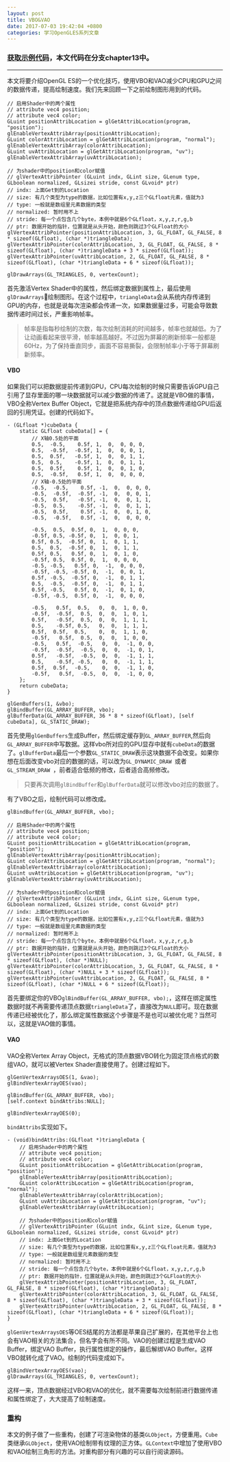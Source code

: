 ```yaml
---
layout: post
title: VBO&VAO
date: 2017-07-03 19:42:04 +0800
categories: 学习OpenGLES系列文章
---
```


### [获取示例代码](https://github.com/SquarePants1991/OpenGLESLearn)，本文代码在分支chapter13中。
***

本文将要介绍OpenGL ES的一个优化技巧，使用VBO和VAO减少CPU和GPU之间的数据传递，提高绘制速度。我们先来回顾一下之前绘制图形用到的代码。
```
// 启用Shader中的两个属性
// attribute vec4 position;
// attribute vec4 color;
GLuint positionAttribLocation = glGetAttribLocation(program, "position");
glEnableVertexAttribArray(positionAttribLocation);
GLuint colorAttribLocation = glGetAttribLocation(program, "normal");
glEnableVertexAttribArray(colorAttribLocation);
GLuint uvAttribLocation = glGetAttribLocation(program, "uv");
glEnableVertexAttribArray(uvAttribLocation);

// 为shader中的position和color赋值
// glVertexAttribPointer (GLuint indx, GLint size, GLenum type, GLboolean normalized, GLsizei stride, const GLvoid* ptr)
// indx: 上面Get到的Location
// size: 有几个类型为type的数据，比如位置有x,y,z三个GLfloat元素，值就为3
// type: 一般就是数组里元素数据的类型
// normalized: 暂时用不上
// stride: 每一个点包含几个byte，本例中就是6个GLfloat，x,y,z,r,g,b
// ptr: 数据开始的指针，位置就是从头开始，颜色则跳过3个GLFloat的大小
glVertexAttribPointer(positionAttribLocation, 3, GL_FLOAT, GL_FALSE, 8 * sizeof(GLfloat), (char *)triangleData);
glVertexAttribPointer(colorAttribLocation, 3, GL_FLOAT, GL_FALSE, 8 * sizeof(GLfloat), (char *)triangleData + 3 * sizeof(GLfloat));
glVertexAttribPointer(uvAttribLocation, 2, GL_FLOAT, GL_FALSE, 8 * sizeof(GLfloat), (char *)triangleData + 6 * sizeof(GLfloat));
```
```
glDrawArrays(GL_TRIANGLES, 0, vertexCount);
```
首先激活Vertex Shader中的属性，然后绑定数据到属性上，最后使用`glDrawArrays`绘制图形。在这个过程中，`triangleData`会从系统内存传递到GPU的内存，也就是说每次渲染都会传递一次，如果数据量过多，可能会导致数据传递时间过长，严重影响帧率。
> 帧率是指每秒绘制的次数，每次绘制消耗的时间越多，帧率也就越低。为了让动画看起来很平滑，帧率越高越好。不过因为屏幕的刷新频率一般都是60Hz，为了保持垂直同步，画面不容易撕裂，会限制帧率小于等于屏幕刷新频率。

#### VBO
如果我们可以把数据提前传递到GPU，CPU每次绘制的时候只需要告诉GPU自己引用了显存里面的哪一块数据就可以减少数据的传递了。这就是VBO做的事情，VBO全称Vertex Buffer Object，它就是把系统内存中的顶点数据传递给GPU后返回的引用凭证。创建的代码如下。
```
- (GLfloat *)cubeData {
    static GLfloat cubeData[] = {
        // X轴0.5处的平面
        0.5,  -0.5,    0.5f, 1,  0,  0, 0, 0,
        0.5,  -0.5f,  -0.5f, 1,  0,  0, 0, 1,
        0.5,  0.5f,   -0.5f, 1,  0,  0, 1, 1,
        0.5,  0.5,    -0.5f, 1,  0,  0, 1, 1,
        0.5,  0.5f,    0.5f, 1,  0,  0, 1, 0,
        0.5,  -0.5f,   0.5f, 1,  0,  0, 0, 0,
        // X轴-0.5处的平面
        -0.5,  -0.5,    0.5f, -1,  0,  0, 0, 0,
        -0.5,  -0.5f,  -0.5f, -1,  0,  0, 0, 1,
        -0.5,  0.5f,   -0.5f, -1,  0,  0, 1, 1,
        -0.5,  0.5,    -0.5f, -1,  0,  0, 1, 1,
        -0.5,  0.5f,    0.5f, -1,  0,  0, 1, 0,
        -0.5,  -0.5f,   0.5f, -1,  0,  0, 0, 0,
        
        -0.5,  0.5,  0.5f, 0,  1,  0, 0, 0,
        -0.5f, 0.5, -0.5f, 0,  1,  0, 0, 1,
        0.5f, 0.5,  -0.5f, 0,  1,  0, 1, 1,
        0.5,  0.5,  -0.5f, 0,  1,  0, 1, 1,
        0.5f, 0.5,   0.5f, 0,  1,  0, 1, 0,
        -0.5f, 0.5,  0.5f, 0,  1,  0, 0, 0,
        -0.5, -0.5,   0.5f, 0,  -1,  0, 0, 0,
        -0.5f, -0.5, -0.5f, 0,  -1,  0, 0, 1,
        0.5f, -0.5,  -0.5f, 0,  -1,  0, 1, 1,
        0.5,  -0.5,  -0.5f, 0,  -1,  0, 1, 1,
        0.5f, -0.5,   0.5f, 0,  -1,  0, 1, 0,
        -0.5f, -0.5,  0.5f, 0,  -1,  0, 0, 0,
        
        -0.5,   0.5f,  0.5,   0,  0,  1, 0, 0,
        -0.5f,  -0.5f,  0.5,  0,  0,  1, 0, 1,
        0.5f,   -0.5f,  0.5,  0,  0,  1, 1, 1,
        0.5,    -0.5f, 0.5,   0,  0,  1, 1, 1,
        0.5f,  0.5f,  0.5,    0,  0,  1, 1, 0,
        -0.5f,   0.5f,  0.5,  0,  0,  1, 0, 0,
        -0.5,   0.5f,  -0.5,   0,  0,  -1, 0, 0,
        -0.5f,  -0.5f,  -0.5,  0,  0,  -1, 0, 1,
        0.5f,   -0.5f,  -0.5,  0,  0,  -1, 1, 1,
        0.5,    -0.5f, -0.5,   0,  0,  -1, 1, 1,
        0.5f,  0.5f,  -0.5,    0,  0,  -1, 1, 0,
        -0.5f,   0.5f,  -0.5,  0,  0,  -1, 0, 0,
    };
    return cubeData;
}
```
```
glGenBuffers(1, &vbo);
glBindBuffer(GL_ARRAY_BUFFER, vbo);
glBufferData(GL_ARRAY_BUFFER, 36 * 8 * sizeof(GLfloat), [self cubeData], GL_STATIC_DRAW);
```
首先使用`glGenBuffers`生成Buffer，然后绑定缓存到`GL_ARRAY_BUFFER`,然后向`GL_ARRAY_BUFFER`中写数据。这样vbo所对应的GPU显存中就有`cubeData`的数据了。`glBufferData`最后一个参数`GL_STATIC_DRAW`表示这块数据不会改变。如果你想在后面改变vbo对应的数据的话，可以改为`GL_DYNAMIC_DRAW `或者`GL_STREAM_DRAW `，前者适合低频的修改，后者适合高频修改。
> 只要再次调用`glBindBuffer`和`glBufferData`就可以修改vbo对应的数据了。

有了VBO之后，绘制代码可以修改成。
```
glBindBuffer(GL_ARRAY_BUFFER, vbo);

// 启用Shader中的两个属性
// attribute vec4 position;
// attribute vec4 color;
GLuint positionAttribLocation = glGetAttribLocation(program, "position");
glEnableVertexAttribArray(positionAttribLocation);
GLuint colorAttribLocation = glGetAttribLocation(program, "normal");
glEnableVertexAttribArray(colorAttribLocation);
GLuint uvAttribLocation = glGetAttribLocation(program, "uv");
glEnableVertexAttribArray(uvAttribLocation);

// 为shader中的position和color赋值
// glVertexAttribPointer (GLuint indx, GLint size, GLenum type, GLboolean normalized, GLsizei stride, const GLvoid* ptr)
// indx: 上面Get到的Location
// size: 有几个类型为type的数据，比如位置有x,y,z三个GLfloat元素，值就为3
// type: 一般就是数组里元素数据的类型
// normalized: 暂时用不上
// stride: 每一个点包含几个byte，本例中就是6个GLfloat，x,y,z,r,g,b
// ptr: 数据开始的指针，位置就是从头开始，颜色则跳过3个GLFloat的大小
glVertexAttribPointer(positionAttribLocation, 3, GL_FLOAT, GL_FALSE, 8 * sizeof(GLfloat), (char *)NULL);
glVertexAttribPointer(colorAttribLocation, 3, GL_FLOAT, GL_FALSE, 8 * sizeof(GLfloat), (char *)NULL + 3 * sizeof(GLfloat));
glVertexAttribPointer(uvAttribLocation, 2, GL_FLOAT, GL_FALSE, 8 * sizeof(GLfloat), (char *)NULL + 6 * sizeof(GLfloat));
```
首先要绑定你的VBO`glBindBuffer(GL_ARRAY_BUFFER, vbo);`，这样在绑定属性数据时就不再需要传递顶点数据`triangleData`了，直接改为`NULL`即可。现在数据传递已经被优化了，那么绑定属性数据这个步骤是不是也可以被优化呢？当然可以，这就是VAO做的事情。

#### VAO
VAO全称Vertex Array Object，无格式的顶点数据VBO转化为固定顶点格式的数组VAO，就可以被Vertex Shader直接使用了。创建过程如下。
```
glGenVertexArraysOES(1, &vao);
glBindVertexArrayOES(vao);

glBindBuffer(GL_ARRAY_BUFFER, vbo);
[self.context bindAttribs:NULL];

glBindVertexArrayOES(0);
```
`bindAttribs`实现如下。
```
- (void)bindAttribs:(GLfloat *)triangleData {
    // 启用Shader中的两个属性
    // attribute vec4 position;
    // attribute vec4 color;
    GLuint positionAttribLocation = glGetAttribLocation(program, "position");
    glEnableVertexAttribArray(positionAttribLocation);
    GLuint colorAttribLocation = glGetAttribLocation(program, "normal");
    glEnableVertexAttribArray(colorAttribLocation);
    GLuint uvAttribLocation = glGetAttribLocation(program, "uv");
    glEnableVertexAttribArray(uvAttribLocation);
    
    // 为shader中的position和color赋值
    // glVertexAttribPointer (GLuint indx, GLint size, GLenum type, GLboolean normalized, GLsizei stride, const GLvoid* ptr)
    // indx: 上面Get到的Location
    // size: 有几个类型为type的数据，比如位置有x,y,z三个GLfloat元素，值就为3
    // type: 一般就是数组里元素数据的类型
    // normalized: 暂时用不上
    // stride: 每一个点包含几个byte，本例中就是6个GLfloat，x,y,z,r,g,b
    // ptr: 数据开始的指针，位置就是从头开始，颜色则跳过3个GLFloat的大小
    glVertexAttribPointer(positionAttribLocation, 3, GL_FLOAT, GL_FALSE, 8 * sizeof(GLfloat), (char *)triangleData);
    glVertexAttribPointer(colorAttribLocation, 3, GL_FLOAT, GL_FALSE, 8 * sizeof(GLfloat), (char *)triangleData + 3 * sizeof(GLfloat));
    glVertexAttribPointer(uvAttribLocation, 2, GL_FLOAT, GL_FALSE, 8 * sizeof(GLfloat), (char *)triangleData + 6 * sizeof(GLfloat));
}
```
`glGenVertexArraysOES`等OES结尾的方法都是苹果自己扩展的，在其他平台上也会有VAO相关的方法集合，但名字会有所不同。VAO的创建过程是生成VAO Buffer，绑定VAO Buffer，执行属性绑定的操作，最后解绑VAO Buffer。这样VBO就转化成了VAO。绘制的代码变成如下。
```
glBindVertexArrayOES(vao);
glDrawArrays(GL_TRIANGLES, 0, vertexCount);
```
这样一来，顶点数据经过VBO和VAO的优化，就不需要每次绘制前进行数据传递和属性绑定了，大大提高了绘制速度。

### 重构
本文的例子做了一些重构，创建了可渲染物体的基类`GLObject`，方便重用。`Cube`类继承`GLObject`，使用VAO绘制带有纹理的正方体。`GLContext`中增加了使用VBO和VAO绘制三角形的方法。对重构部分有兴趣的可以自行阅读源码。
